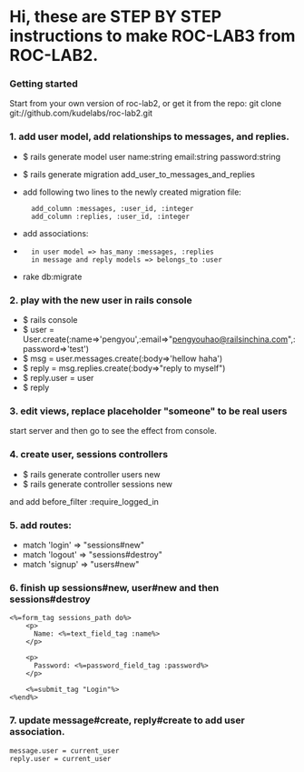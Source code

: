# Hi, these are STEP BY STEP instructions to make ROC-LAB3 from ROC-LAB2.

###  Getting started
Start from your own version of roc-lab2, or get it from the repo:
 git clone git://github.com/kudelabs/roc-lab2.git


### 1.  add user model, add relationships to messages, and replies.

+ $ rails generate model user name:string email:string  password:string

+ $ rails generate migration add_user_to_messages_and_replies

+ add following two lines to the newly created migration file:
 
        add_column :messages, :user_id, :integer
        add_column :replies, :user_id, :integer

+ add associations:
+ 
        in user model => has_many :messages, :replies
        in message and reply models => belongs_to :user

+ rake db:migrate


### 2. play with the new user in rails console
+ $ rails console
+ $ user = User.create(:name=>'pengyou',:email=>"pengyouhao@railsinchina.com",:password=>'test')
+ $ msg = user.messages.create(:body=>'hellow haha')
+ $ reply = msg.replies.create(:body=>"reply to myself")
+ $ reply.user = user
+ $ reply

### 3. edit views, replace placeholder "someone" to be real users
start server and then go to see the effect from console.

### 4.  create user, sessions controllers
+ $ rails generate controller users new
+ $ rails generate controller sessions new

and  add before_filter :require_logged_in

### 5. add routes:
+ match 'login' => "sessions#new"
+ match 'logout' => "sessions#destroy"
+ match 'signup' => "users#new"

### 6.  finish up sessions#new, user#new and then sessions#destroy

    <%=form_tag sessions_path do%>
        <p>
          Name: <%=text_field_tag :name%>
        </p>

        <p>
          Password: <%=password_field_tag :password%>
        </p>

        <%=submit_tag "Login"%>
    <%end%>

### 7. update message#create, reply#create to add user association.

    message.user = current_user
    reply.user = current_user


